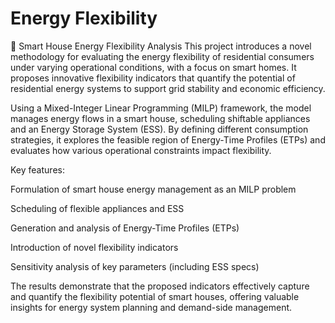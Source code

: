 # Energy Flexibility
🔌 Smart House Energy Flexibility Analysis
This project introduces a novel methodology for evaluating the energy flexibility of residential consumers under varying operational conditions, with a focus on smart homes. It proposes innovative flexibility indicators that quantify the potential of residential energy systems to support grid stability and economic efficiency.

Using a Mixed-Integer Linear Programming (MILP) framework, the model manages energy flows in a smart house, scheduling shiftable appliances and an Energy Storage System (ESS). By defining different consumption strategies, it explores the feasible region of Energy-Time Profiles (ETPs) and evaluates how various operational constraints impact flexibility.

Key features:

Formulation of smart house energy management as an MILP problem

Scheduling of flexible appliances and ESS

Generation and analysis of Energy-Time Profiles (ETPs)

Introduction of novel flexibility indicators

Sensitivity analysis of key parameters (including ESS specs)

The results demonstrate that the proposed indicators effectively capture and quantify the flexibility potential of smart houses, offering valuable insights for energy system planning and demand-side management.
